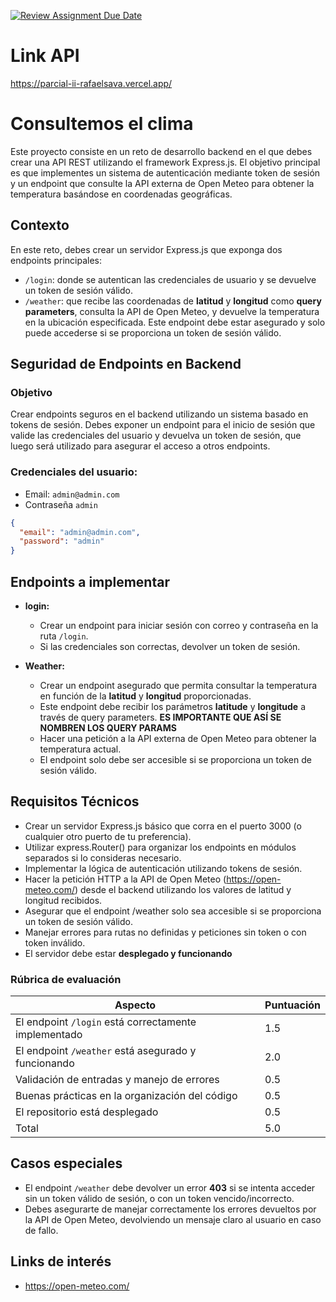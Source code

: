 [![Review Assignment Due Date](https://classroom.github.com/assets/deadline-readme-button-22041afd0340ce965d47ae6ef1cefeee28c7c493a6346c4f15d667ab976d596c.svg)](https://classroom.github.com/a/Ihjz_szg)

# Link API
https://parcial-ii-rafaelsava.vercel.app/ 

# Consultemos el clima

Este proyecto consiste en un reto de desarrollo backend en el que debes crear una API REST utilizando el framework Express.js. El objetivo principal es que implementes un sistema de autenticación mediante token de sesión y un endpoint que consulte la API externa de Open Meteo para obtener la temperatura basándose en coordenadas geográficas.

## Contexto

En este reto, debes crear un servidor Express.js que exponga dos endpoints principales:
- `/login`: donde se autentican las credenciales de usuario y se devuelve un token de sesión válido.
- `/weather`: que recibe las coordenadas de **latitud** y **longitud** como **query parameters**, consulta la API de Open Meteo, y devuelve la temperatura en la ubicación especificada. Este endpoint debe estar asegurado y solo puede accederse si se proporciona un token de sesión válido.

## Seguridad de Endpoints en Backend

### Objetivo
Crear endpoints seguros en el backend utilizando un sistema basado en tokens de sesión. Debes exponer un endpoint para el inicio de sesión que valide las credenciales del usuario y devuelva un token de sesión, que luego será utilizado para asegurar el acceso a otros endpoints.

### Credenciales del usuario:
-  Email: `admin@admin.com`
-  Contraseña `admin`
  
```json
{
  "email": "admin@admin.com",
  "password": "admin"
}
```

## Endpoints a implementar
- **login:**
  - Crear un endpoint para iniciar sesión con correo y contraseña en la ruta `/login`.
  - Si las credenciales son correctas, devolver un token de sesión.
 
- **Weather:**
  - Crear un endpoint asegurado que permita consultar la temperatura en función de la **latitud** y **longitud** proporcionadas.
  - Este endpoint debe recibir los parámetros **latitude** y **longitude** a través de query parameters. **ES IMPORTANTE QUE ASÍ SE NOMBREN LOS QUERY PARAMS**
  - Hacer una petición a la API externa de Open Meteo para obtener la temperatura actual.
  - El endpoint solo debe ser accesible si se proporciona un token de sesión válido.
 
## Requisitos Técnicos
- Crear un servidor Express.js básico que corra en el puerto 3000 (o cualquier otro puerto de tu preferencia).
- Utilizar express.Router() para organizar los endpoints en módulos separados si lo consideras necesario.
- Implementar la lógica de autenticación utilizando tokens de sesión.
- Hacer la petición HTTP a la API de Open Meteo (https://open-meteo.com/) desde el backend utilizando los valores de latitud y longitud recibidos.
- Asegurar que el endpoint /weather solo sea accesible si se proporciona un token de sesión válido.
- Manejar errores para rutas no definidas y peticiones sin token o con token inválido.
- El servidor debe estar **desplegado y funcionando**

### Rúbrica de evaluación

| Aspecto                                              | Puntuación |
| ---------------------------------------------------- | ---------- |
| El endpoint `/login` está correctamente implementado | 1.5        |
| El endpoint `/weather` está asegurado y funcionando   | 2.0        |
| Validación de entradas y manejo de errores            | 0.5        |
| Buenas prácticas en la organización del código        | 0.5        |
| El repositorio está desplegado      | 0.5        |
| Total                                                | 5.0        |

## Casos especiales
- El endpoint `/weather` debe devolver un error **403** si se intenta acceder sin un token válido de sesión, o con un token vencido/incorrecto.
- Debes asegurarte de manejar correctamente los errores devueltos por la API de Open Meteo, devolviendo un mensaje claro al usuario en caso de fallo.

## Links de interés
- https://open-meteo.com/

